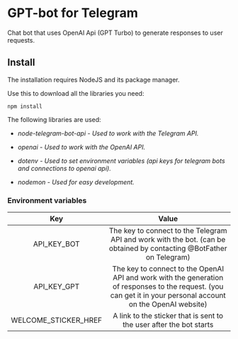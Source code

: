 # GPT-bot for Telegram

Chat bot that uses OpenAI Api (GPT Turbo) to generate responses to user requests.

## Install

The installation requires NodeJS and its package manager.

Use this to download all the libraries you need:

```javascript.
npm install
```

The following libraries are used:

* *node-telegram-bot-api - Used to work with the Telegram API.*

* *openai - Used to work with the OpenAI API.*

* *dotenv - Used to set environment variables (api keys for telegram bots and connections to openai api).*

* *nodemon - Used for easy development.*

### Environment variables

Key|Value
:-----------:|:--------------------------------------------: 
API_KEY_BOT|The key to connect to the Telegram API and work with the bot. (can be obtained by contacting @BotFather on Telegram)
API_KEY_GPT|The key to connect to the OpenAI API and work with the generation of responses to the request. (you can get it in your personal account on the OpenAI website)
WELCOME_STICKER_HREF|A link to the sticker that is sent to the user after the bot starts
